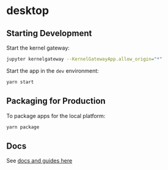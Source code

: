 # desktop

## Starting Development

Start the kernel gateway:

```bash
jupyter kernelgateway --KernelGatewayApp.allow_origin="*"
```

Start the app in the `dev` environment:

```bash
yarn start
```

## Packaging for Production

To package apps for the local platform:

```bash
yarn package
```

## Docs

See [docs and guides here](https://electron-react-boilerplate.js.org/docs/installation)
